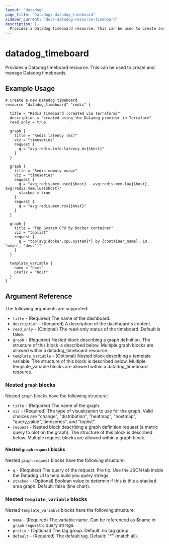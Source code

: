 ```yaml
---
layout: "datadog"
page_title: "Datadog: datadog_timeboard"
sidebar_current: "docs-datadog-resource-timeboard"
description: |-
  Provides a Datadog timeboard resource. This can be used to create and manage timeboards.
---
```


# datadog\_timeboard

Provides a Datadog timeboard resource. This can be used to create and manage Datadog timeboards.

## Example Usage

```
# Create a new Datadog timeboard
resource "datadog_timeboard" "redis" {

  title = "Redis Timeboard (created via Terraform)"
  description = "created using the Datadog provider in Terraform"
  read_only = true

  graph {
    title = "Redis latency (ms)"
    viz = "timeseries"
    request {
      q = "avg:redis.info.latency_ms{$host}"
    }
  }
  
  graph {
    title = "Redis memory usage"
    viz = "timeseries"
    request {
      q = "avg:redis.mem.used{$host} - avg:redis.mem.lua{$host}, avg:redis.mem.lua{$host}"
      stacked = true
    }
    request {
      q = "avg:redis.mem.rss{$host}"
    }
  }

  graph {
    title = "Top System CPU by Docker container"
    viz = "toplist"
    request {
      q = "top(avg:docker.cpu.system{*} by {container_name}, 10, 'mean', 'desc')"
    }
  }

  template_variable {
    name = "host"
    prefix = "host"
  }
}
```

## Argument Reference

The following arguments are supported:

* `title` - (Required) The name of the dashboard.
* `description` - (Required) A description of the dashboard's content.
* `read_only` - (Optional) The read-only status of the timeboard. Default is false.
* `graph` - (Required) Nested block describing a graph definition. The structure of this block is described below. Multiple graph blocks are allowed within a datadog_timeboard resource.
* `template_variable` - (Optional) Nested block describing a template variable. The structure of this block is described below. Multiple template_variable blocks are allowed within a datadog_timeboard resource.

### Nested `graph` blocks

Nested `graph` blocks have the following structure:

* `title` - (Required) The name of the graph.
* `viz` - (Required) The type of visualization to use for the graph. Valid choices are "change", "distribution", "heatmap", "hostmap", "query_value", timeseries", and "toplist".
* `request` - Nested block describing a graph definition request (a metric query to plot on the graph). The structure of this block is described below. Multiple request blocks are allowed within a graph block.

#### Nested `graph` `request` blocks

Nested `graph` `request` blocks have the following structure:

* `q` - (Required) The query of the request. Pro tip: Use the JSON tab inside the Datadog UI to help build you query strings.
* `stacked` - (Optional) Boolean value to determin if this is this a stacked area graph. Default: false (line chart).

### Nested `template_variable` blocks

Nested `template_variable` blocks have the following structure:

* `name` - (Required) The variable name. Can be referenced as $name in `graph` `request` `q` query strings.
* `prefix` - (Optional) The tag group. Default: no tag group.
* `default` - (Required) The default tag. Default: "*" (match all).
